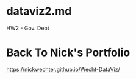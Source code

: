 # dataviz2.md
HW2 - Gov. Debt

# Back To Nick's Portfolio
https://nickwechter.github.io/Wecht-DataViz/


